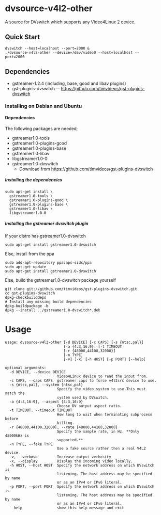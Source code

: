 # dvsource-v4l2-other

A source for DVswitch which supports any Video4Linux 2 device.

## Quick Start

```
dvswitch --host=localhost --port=2000 &
./dvsource-v4l2-other --device=/dev/video0 --host=localhost --port=2000
```

## Dependencies

 * gstreamer-1.2.4 (including, base, good and libav plugins)
 * gst-plugins-dvswitch -- https://github.com/timvideos/gst-plugins-dvswitch

### Installing on Debian and Ubuntu

#### Dependencies
The following packages are needed;

 * gstreamer1.0-tools
 * gstreamer1.0-plugins-good
 * gstreamer1.0-plugins-base
 * gstreamer1.0-libav
 * libgstreamer1.0-0
 * gstreamer1.0-dvswitch
   * Download from https://github.com/timvideos/gst-plugins-dvswitch

##### Installing the dependencies
```
sudo apt-get install \
  gstreamer1.0-tools \
  gstreamer1.0-plugins-good \
  gstreamer1.0-plugins-base \
  gstreamer1.0-libav \
  libgstreamer1.0-0
```

##### Installing the gstreamer dvswitch plugin

If your distro has gstreamer1.0-dvswitch
```
sudo apt-get install gstreamer1.0-dvswitch
```

Else, install from the ppa
```
sudo add-apt-repository ppa:aps-sids/ppa
sudo apt-get update
sudo apt-get install gstreamer1.0-dvswitch
```

Else, build the gstreamer1.0-dvswitch package yourself
```
git clone git://github.com/timvideos/gst-plugins-dvswitch.git
cd gst-plugins-dvswitch
dpkg-checkbuilddeps
# Install any missing build dependencies
dpkg-buildpackage -b
dpkg --install ../gstreamer1.0-dvswitch*.deb
```

# Usage

```
usage: dvsource-v4l2-other [-d DEVICE] [-c CAPS] [-s {ntsc,pal}]
                           [-a {4:3,16:9}] [-t TIMEOUT]
                           [-r {48000,44100,32000}]
                           [-n TYPE]
                           [-v] [-x] [-h HOST] [-p PORT] [--help]

optional arguments:
  -d DEVICE, --device DEVICE
                        Video4Linux device to read the input from.
  -c CAPS, --caps CAPS  gstreamer caps to force v4l2src device to use.
  -s {ntsc,pal}, --system {ntsc,pal}
                        Specify the video system to use.This must match the
                        system used by DVswitch.
  -a {4:3,16:9}, --aspect {4:3,16:9}
                        Choose DV output aspect ratio.
  -t TIMEOUT, --timeout TIMEOUT
                        How long to wait when terminating subprocess before
                        killing.
  -r {48000,44100,32000}, --rate {48000,44100,32000}
                        Specify the sample rate, in Hz. **Only 48000kHz is
                        supported.**
  -n TYPE, --fake TYPE
                        Use a fake source rather then a real V4L2 device.
  -v, --verbose         Increase output verbosity
  -x, --display         Display the incoming video locally.
  -h HOST, --host HOST  Specify the network address on which DVswitch is
                        listening. The host address may be specified by name
                        or as an IPv4 or IPv6 literal.
  -p PORT, --port PORT  Specify the network address on which DVswitch is
                        listening. The host address may be specified by name
                        or as an IPv4 or IPv6 literal.
  --help                show this help message and exit
```
